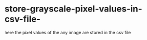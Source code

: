 # store-grayscale-pixel-values-in-csv-file-
here the pixel values of the any image are stored in the csv file
